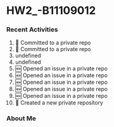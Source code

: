 # HW2_-B11109012

### Recent Activities
<!--START_SECTION:activity-->
1. 📝 Committed to a private repo
2. 📝 Committed to a private repo
3. undefined
4. undefined
5. 🆕 Opened an issue in a private repo
6. 🆕 Opened an issue in a private repo
7. 🆕 Opened an issue in a private repo
8. 🆕 Opened an issue in a private repo
9. 🆕 Opened an issue in a private repo
10. 🎉 Created a new private repository
<!--END_SECTION:activity-->

### About Me
<!--MYLINKS:START -->
<!--MYLINKS:END -->

